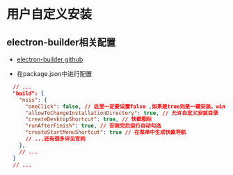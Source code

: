 # 用户自定义安装

## electron-builder相关配置
* [electron-builder github](https://github.com/electron-userland/electron-builder)

* 在package.json中进行配置
```json
  // ...
  "build": {
    "nsis": {
      "oneClick": false, // 这里一定要设置false ,如果是true则是一键安装，windows下会安装到系统盘C
      "allowToChangeInstallationDirectory": true, // 允许自定义安装目录
      "createDesktopShortcut": true, // 快截图标
      "runAfterFinish": true, // 安装完后运行自动勾选
      "createStartMenuShortcut": true // 在菜单中生成快截导航
      // ...还有很多详见官网
    },
    // ...
  }
  // ...
```